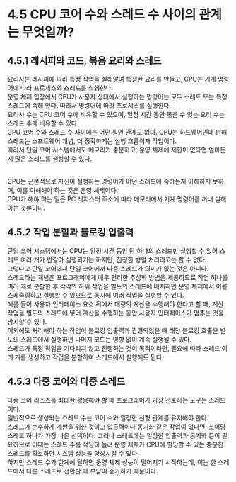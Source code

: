 # 4.5 CPU 코어 수와 스레드 수 사이의 관계는 무엇일까?

## 4.5.1 레시피와 코드, 볶음 요리와 스레드

요리사는 레시피에 따라 특정 작업을 실해앟여 특정한 요리를 만들고, CPU는 기계 명령어에 따라 프로세스와 스레드를 실행한다.<br>
운영 체제 입장에서 CPU가 사용자 상태에서 실행하는 명령어는 모두 스레드 또는 특정 스레드에 속해 있다. 따라서 명령어에 따라 프로세스를 실행한다.<br>
요리사 수는 CPU 코어 수에 비유할 수 있으며, 일정 시간 동안 볶을 수 잇는 요리 수는 스레드 수에 비유할 수 있다.<br>
CPU 코어 수와 스레드 수 사이에는 어떤 필연 관계도 없다. CPU는 하드웨어인데 반해 스레드는 소프트웨어 개념, 더 정확하게는 실행 흐름이자 작업이다.<br>
따라서 단일 코어 시스템에서도 메모리가 충분하고, 운영 체제에 제한이 없다면 얼마든지 많은 스레드를 생성할 수 있다.<br><br>

CPU는 근본적으로 자신이 실행하는 명령어가 어떤 스레드에 속하는지 이해하지 못하며, 이를 이해해야 하는 것은 운영 체제이다.<br>
CPU가 해야 하는 일은 PC 레지스터 주소에 따라 메모리에서 기계 명령어를 꺼내 실해아는 것뿐이다.<br>

## 4.5.2 작업 분할과 블로킹 입출력

단일 코어 시스템에서는 CPU는 일정 시간 동안 단 하나의 스레드만 실행할 수 있어 스레드 여러 개가 번갈아 실행되기는 하지만, 진정한 병렬 처리라고는 할 수 없다.<br>
그렇다고 단일 코어에서 단일 코어에서 다중 스레드가 의미가 없는 것은 아니다.<br>
스레드라는 개념은 프로그래머에게 매우 편리한 추상화 방법을 제공하므로 작업 하나를 여러 개로 분할한 후 각각의 하위 작업을 별도의 스레드에 배치하면 운영 체제에서 이를 스케줄링하고 실행할 수 있으므로 동시에 여러 작업을 실행할 수 있다.<br>
예를 들어 사용자 인터페이스 요소 뒤에서 대량의 계산을 수행해야 한다고 할 때, 계산 작업을 별도의 스레드에 넣어 계산을 수행하는 동안 사용자 인터페이스가 멈추는 것을 방지할 수 있다.<br>
이외에도 처리해야 하는 작업이 블로킹 입출력과 관련되었을 때 해당 블로킹 호출을 별도의 스레드에서 실행하면 나머지 코드는 영향 없이 계속 실행될 수 있다.<br>
스레드가 특정 작업을 기다리지 않고 진행하는 것이 목적이라면, 필요에 따라 스레드 여러 개를 생성하고 작업을 분할하여 스레드에서 실행해도 된다.<br>

## 4.5.3 다중 코어와 다중 스레드

다중 코어 리소스를 최대한 활용해야 할 때 프로그래머가 가장 선호하는 도구는 스레드이다.<br>
일반적으로 생성되는 스레드 수는 코어 수와 일정한 선형 관계를 유지해야 한다.<br>
스레드가 순수하게 계싼을 위한 것이고 입출력이나 동기화 같은 작업이 없다면, 코어당 스레드 하나가 가장 나은 선택이다. 그러나 스레드에는 일정한 입출력과 동기화 등이 필요하므로 이때는 스레드 수를 적당히 늘려 운영 체제가 CPU에 할당할 수 있는 충분한 스레드를 확보하면 시스템 성능을 향상시킬 수 있다.<br>
하지만 스레드 수가 한계에 달하면 운영 체제 성능이 떨어지기 시작하는데, 이는 한 스레드에서 다른 스레드로 전환할 때 부담이 증가하기 때문이다.<br>